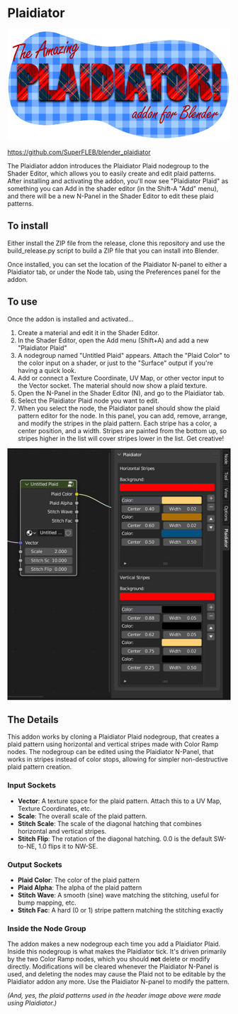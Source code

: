 # Plaidiator

![Plaidiator](docs_support/banner.png)

https://github.com/SuperFLEB/blender_plaidiator

The Plaidiator addon introduces the Plaidiator Plaid nodegroup to the Shader Editor, which allows
you to easily create and edit plaid patterns. After installing and activating the addon, you'll
now see "Plaidiator Plaid" as something you can Add in the shader editor (in the Shift-A "Add" menu),
and there will be a new N-Panel in the Shader Editor to edit these plaid patterns.

## To install

Either install the ZIP file from the release, clone this repository and use the
build_release.py script to build a ZIP file that you can install into Blender.

Once installed, you can set the location of the Plaidiator N-panel to either a Plaidiator tab, or under
the Node tab, using the Preferences panel for the addon.

## To use

Once the addon is installed and activated...

1. Create a material and edit it in the Shader Editor.
2. In the Shader Editor, open the Add menu (Shift+A) and add a new "Plaidiator Plaid"
3. A nodegroup named "Untitled Plaid" appears. Attach the "Plaid Color" to the color input on a shader,
   or just to the "Surface" output if you're having a quick look.
4. Add or connect a Texture Coordinate, UV Map, or other vector input to the Vector socket. The material
   should now show a plaid texture.
5. Open the N-Panel in the Shader Editor (N), and go to the Plaidiator tab.
6. Select the Plaidiator Plaid node you want to edit.
7. When you select the node, the Plaidiator panel should show the plaid pattern editor for the node.
   In this panel, you can add, remove, arrange, and modify the stripes in the plaid pattern. Each stripe
   has a color, a center position, and a width. Stripes are painted from the bottom up, so stripes higher
   in the list will cover stripes lower in the list. Get creative!

![Plaidiator](docs_support/quick-and-dirty-screenshot.png)

## The Details

This addon works by cloning a Plaidiator Plaid nodegroup, that creates a plaid pattern using horizontal and
vertical stripes made with Color Ramp nodes. The nodegroup can be edited using the Plaidiator N-Panel, that
works in stripes instead of color stops, allowing for simpler non-destructive plaid pattern creation.

### Input Sockets

* **Vector**: A texture space for the plaid pattern. Attach this to a UV Map, Texture Coordinates, etc.
* **Scale**: The overall scale of the plaid pattern.
* **Stitch Scale**: The scale of the diagonal hatching that combines horizontal and vertical stripes.
* **Stitch Flip**: The rotation of the diagonal hatching. 0.0 is the default SW-to-NE, 1.0 flips it to NW-SE.

### Output Sockets

* **Plaid Color**: The color of the plaid pattern
* **Plaid Alpha**: The alpha of the plaid pattern
* **Stitch Wave**: A smooth (sine) wave matching the stitching, useful for bump mapping, etc.
* **Stitch Fac**: A hard (0 or 1) stripe pattern matching the stitching exactly

### Inside the Node Group

The addon makes a new nodegroup each time you add a Plaidiator Plaid. Inside this nodegroup is what makes the
Plaidiator tick. It's driven primarily by the two Color Ramp nodes, which you should **not** delete or modify
directly. Modifications will be cleared whenever the Plaidiator N-Panel is used, and deleting the nodes may cause
the Plaid not to be editable by the Plaidiator addon any more. Use the Plaidiator N-panel to modify the pattern.

*(And, yes, the plaid patterns used in the header image above were made using Plaidiator.)*